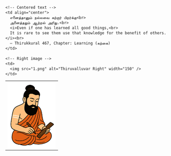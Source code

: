 <table>
  <tr>
    <!-- Left image -->
    <td>
      <img src="2.png" alt="Thiruvalluvar Left" width="150" />
    </td>

    <!-- Centered text -->
    <td align="center">
      எனைத்தானும் நல்லவை கற்றார் பிறர்க்கு<br>
      அனைத்ததும் ஆற்றல் அரிது.<br>
      <i>Even if one has learned all good things,<br>
      It is rare to see them use that knowledge for the benefit of others.</i><br>
      — Thirukkural 467, Chapter: Learning (கற்கை)
    </td>

    <!-- Right image -->
    <td>
      <img src="1.png" alt="Thiruvalluvar Right" width="150" />
    </td>
  </tr>
</table>
